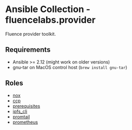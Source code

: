 # Ansible Collection - fluencelabs.provider

Fluence provider toolkit.

## Requirements

- Ansible >= 2.12 (might work on older versions)
- gnu-tar on MacOS control host (`brew install gnu-tar`)

## Roles

- [nox](https://github.com/fluencelabs/ansible/tree/main/roles/nox)
- [ccp](https://github.com/fluencelabs/ansible/tree/main/roles/ccp)
- [prerequisites](https://github.com/fluencelabs/ansible/tree/main/roles/prerequisites)
- [ipfs_cli](https://github.com/fluencelabs/ansible/tree/main/roles/ipfs_cli)
- [promtail](https://github.com/fluencelabs/ansible/tree/main/roles/promtail)
- [prometheus](https://github.com/fluencelabs/ansible/tree/main/roles/prometheus)

